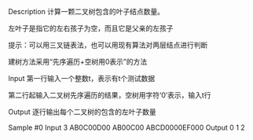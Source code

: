 Description
计算一颗二叉树包含的叶子结点数量。

左叶子是指它的左右孩子为空，而且它是父亲的左孩子

提示：可以用三叉链表法，也可以用现有算法对两层结点进行判断

建树方法采用“先序遍历+空树用0表示”的方法

Input
第一行输入一个整数t，表示有t个测试数据

第二行起输入二叉树先序遍历的结果，空树用字符‘0’表示，输入t行

Output
逐行输出每个二叉树的包含的左叶子数量

Sample
#0
Input
3
AB0C00D00
AB00C00
ABCD0000EF000
Output
0
1
2